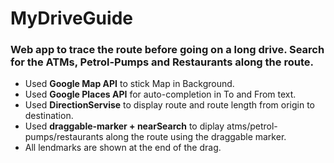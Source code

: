 # MyDriveGuide
### Web app to trace the route before going on a long drive. Search for the ATMs, Petrol-Pumps and Restaurants along the route.

* Used **Google Map API** to stick Map in Background.
* Used **Google Places API** for auto-completion in To and From text.
* Used **DirectionServise** to display route and route length from origin to destination. 
* Used **draggable-marker + nearSearch** to diplay atms/petrol-pumps/restaurants along the route using the draggable marker.
* All lendmarks are shown at the end of the drag.
